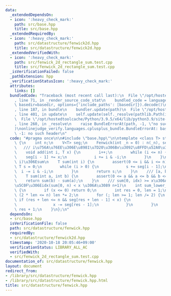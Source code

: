 ```yaml
---
data:
  _extendedDependsOn:
  - icon: ':heavy_check_mark:'
    path: src/base.hpp
    title: src/base.hpp
  _extendedRequiredBy:
  - icon: ':heavy_check_mark:'
    path: src/datastructure/fenwick2d.hpp
    title: src/datastructure/fenwick2d.hpp
  _extendedVerifiedWith:
  - icon: ':heavy_check_mark:'
    path: src/fenwick_2d_rectangle_sum.test.cpp
    title: src/fenwick_2d_rectangle_sum.test.cpp
  _isVerificationFailed: false
  _pathExtension: hpp
  _verificationStatusIcon: ':heavy_check_mark:'
  attributes:
    links: []
  bundledCode: "Traceback (most recent call last):\n  File \"/opt/hostedtoolcache/Python/3.9.5/x64/lib/python3.9/site-packages/onlinejudge_verify/documentation/build.py\"\
    , line 71, in _render_source_code_stat\n    bundled_code = language.bundle(stat.path,\
    \ basedir=basedir, options={'include_paths': [basedir]}).decode()\n  File \"/opt/hostedtoolcache/Python/3.9.5/x64/lib/python3.9/site-packages/onlinejudge_verify/languages/cplusplus.py\"\
    , line 187, in bundle\n    bundler.update(path)\n  File \"/opt/hostedtoolcache/Python/3.9.5/x64/lib/python3.9/site-packages/onlinejudge_verify/languages/cplusplus_bundle.py\"\
    , line 401, in update\n    self.update(self._resolve(pathlib.Path(included), included_from=path))\n\
    \  File \"/opt/hostedtoolcache/Python/3.9.5/x64/lib/python3.9/site-packages/onlinejudge_verify/languages/cplusplus_bundle.py\"\
    , line 260, in _resolve\n    raise BundleErrorAt(path, -1, \"no such header\"\
    )\nonlinejudge_verify.languages.cplusplus_bundle.BundleErrorAt: base.hpp: line\
    \ -1: no such header\n"
  code: "#pragma once\n\n#include \"base.hpp\"\n\ntemplate <class T> struct Fenwick\
    \ {\n    int n;\n    V<T> seg;\n    Fenwick(int _n = 0) : n(_n), seg(n) {}\n \
    \   /// i\u756A\u76EE\u306E\u8981\u7D20\u306Bx\u3092\u8FFD\u52A0\u3059\u308B\n\
    \    void add(int i, T x) {\n        i++;\n        while (i <= n) {\n        \
    \    seg[i - 1] += x;\n            i += i & -i;\n        }\n    }\n    /// [0,\
    \ i)\u306Esum\n    T sum(int i) {\n        assert(0 <= i && i <= n);\n       \
    \ T s = 0;\n        while (i > 0) {\n            s += seg[i - 1];\n          \
    \  i -= i & -i;\n        }\n        return s;\n    }\n    /// [a, b)\u306Esum\n\
    \    T sum(int a, int b) {\n        assert(0 <= a && a <= b && b <= n);\n    \
    \    return sum(b) - sum(a);\n    }\n    /// sum[0, idx) >= x\u306A\u308B\u6700\
    \u5C0F\u306Eidx(sum[0, n) < x \u306A\u3089 n+1)\n    int sum_lower_bound(T x)\
    \ {\n        if (x <= 0) return 0;\n        int res = 0, len = 1;\n        while\
    \ (2 * len <= n) len *= 2;\n        for (; len >= 1; len /= 2) {\n           \
    \ if (res + len <= n && seg[res + len - 1] < x) {\n                res += len;\n\
    \                x -= seg[res - 1];\n            }\n        }\n        return\
    \ res + 1;\n    }\n};\n"
  dependsOn:
  - src/base.hpp
  isVerificationFile: false
  path: src/datastructure/fenwick.hpp
  requiredBy:
  - src/datastructure/fenwick2d.hpp
  timestamp: '2020-10-18 20:05:46+09:00'
  verificationStatus: LIBRARY_ALL_AC
  verifiedWith:
  - src/fenwick_2d_rectangle_sum.test.cpp
documentation_of: src/datastructure/fenwick.hpp
layout: document
redirect_from:
- /library/src/datastructure/fenwick.hpp
- /library/src/datastructure/fenwick.hpp.html
title: src/datastructure/fenwick.hpp
---
```

